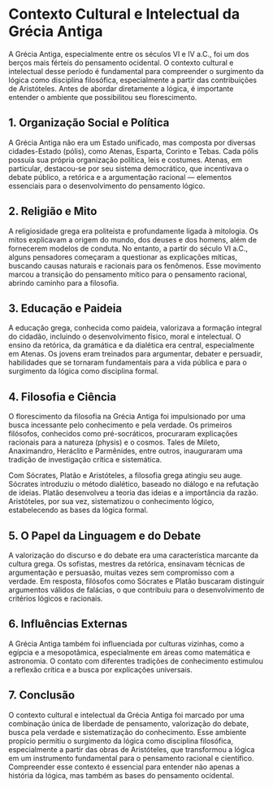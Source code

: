 # Contexto Cultural e Intelectual da Grécia Antiga

A Grécia Antiga, especialmente entre os séculos VI e IV a.C., foi um dos berços mais férteis do pensamento ocidental. O contexto cultural e intelectual desse período é fundamental para compreender o surgimento da lógica como disciplina filosófica, especialmente a partir das contribuições de Aristóteles. Antes de abordar diretamente a lógica, é importante entender o ambiente que possibilitou seu florescimento.

## 1. Organização Social e Política

A Grécia Antiga não era um Estado unificado, mas composta por diversas cidades-Estado (pólis), como Atenas, Esparta, Corinto e Tebas. Cada pólis possuía sua própria organização política, leis e costumes. Atenas, em particular, destacou-se por seu sistema democrático, que incentivava o debate público, a retórica e a argumentação racional — elementos essenciais para o desenvolvimento do pensamento lógico.

## 2. Religião e Mito

A religiosidade grega era politeísta e profundamente ligada à mitologia. Os mitos explicavam a origem do mundo, dos deuses e dos homens, além de fornecerem modelos de conduta. No entanto, a partir do século VI a.C., alguns pensadores começaram a questionar as explicações míticas, buscando causas naturais e racionais para os fenômenos. Esse movimento marcou a transição do pensamento mítico para o pensamento racional, abrindo caminho para a filosofia.

## 3. Educação e Paideia

A educação grega, conhecida como paideia, valorizava a formação integral do cidadão, incluindo o desenvolvimento físico, moral e intelectual. O ensino da retórica, da gramática e da dialética era central, especialmente em Atenas. Os jovens eram treinados para argumentar, debater e persuadir, habilidades que se tornaram fundamentais para a vida pública e para o surgimento da lógica como disciplina formal.

## 4. Filosofia e Ciência

O florescimento da filosofia na Grécia Antiga foi impulsionado por uma busca incessante pelo conhecimento e pela verdade. Os primeiros filósofos, conhecidos como pré-socráticos, procuraram explicações racionais para a natureza (physis) e o cosmos. Tales de Mileto, Anaximandro, Heráclito e Parmênides, entre outros, inauguraram uma tradição de investigação crítica e sistemática.

Com Sócrates, Platão e Aristóteles, a filosofia grega atingiu seu auge. Sócrates introduziu o método dialético, baseado no diálogo e na refutação de ideias. Platão desenvolveu a teoria das ideias e a importância da razão. Aristóteles, por sua vez, sistematizou o conhecimento lógico, estabelecendo as bases da lógica formal.

## 5. O Papel da Linguagem e do Debate

A valorização do discurso e do debate era uma característica marcante da cultura grega. Os sofistas, mestres da retórica, ensinavam técnicas de argumentação e persuasão, muitas vezes sem compromisso com a verdade. Em resposta, filósofos como Sócrates e Platão buscaram distinguir argumentos válidos de falácias, o que contribuiu para o desenvolvimento de critérios lógicos e racionais.

## 6. Influências Externas

A Grécia Antiga também foi influenciada por culturas vizinhas, como a egípcia e a mesopotâmica, especialmente em áreas como matemática e astronomia. O contato com diferentes tradições de conhecimento estimulou a reflexão crítica e a busca por explicações universais.

## 7. Conclusão

O contexto cultural e intelectual da Grécia Antiga foi marcado por uma combinação única de liberdade de pensamento, valorização do debate, busca pela verdade e sistematização do conhecimento. Esse ambiente propício permitiu o surgimento da lógica como disciplina filosófica, especialmente a partir das obras de Aristóteles, que transformou a lógica em um instrumento fundamental para o pensamento racional e científico. Compreender esse contexto é essencial para entender não apenas a história da lógica, mas também as bases do pensamento ocidental.